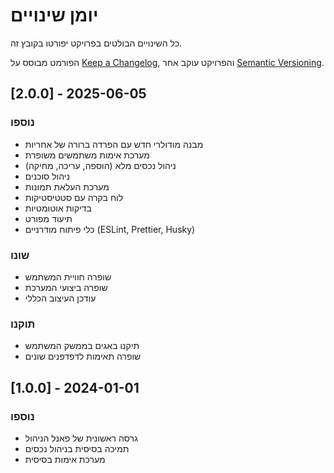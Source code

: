 # יומן שינויים

כל השינויים הבולטים בפרויקט יפורטו בקובץ זה.

הפורמט מבוסס על [Keep a Changelog](https://keepachangelog.com/he/1.0.0/),
והפרויקט עוקב אחר [Semantic Versioning](https://semver.org/spec/v2.0.0.html).

## [2.0.0] - 2025-06-05

### נוספו

- מבנה מודולרי חדש עם הפרדה ברורה של אחריות
- מערכת אימות משתמשים משופרת
- ניהול נכסים מלא (הוספה, עריכה, מחיקה)
- ניהול סוכנים
- מערכת העלאת תמונות
- לוח בקרה עם סטטיסטיקות
- בדיקות אוטומטיות
- תיעוד מפורט
- כלי פיתוח מודרניים (ESLint, Prettier, Husky)

### שונו

- שופרה חוויית המשתמש
- שופרה ביצועי המערכת
- עודכן העיצוב הכללי

### תוקנו

- תיקנו באגים בממשק המשתמש
- שופרה תאימות לדפדפנים שונים

## [1.0.0] - 2024-01-01

### נוספו

- גרסה ראשונית של פאנל הניהול
- תמיכה בסיסית בניהול נכסים
- מערכת אימות בסיסית

